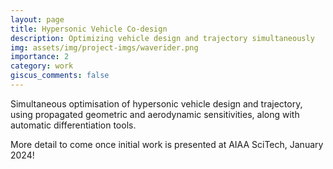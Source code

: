 ```yaml
---
layout: page
title: Hypersonic Vehicle Co-design
description: Optimizing vehicle design and trajectory simultaneously
img: assets/img/project-imgs/waverider.png
importance: 2
category: work
giscus_comments: false
---
```


Simultaneous optimisation of hypersonic vehicle design and trajectory, using
propagated geometric and aerodynamic sensitivities, along with automatic
differentiation tools.


More detail to come once initial work is presented at AIAA SciTech, January
2024!


